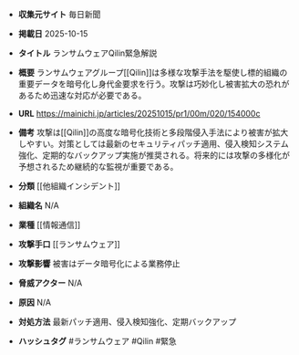 - **収集元サイト**
毎日新聞

- **掲載日**
2025-10-15

- **タイトル**
ランサムウェアQilin緊急解説

- **概要**
ランサムウェアグループ[[Qilin]]は多様な攻撃手法を駆使し標的組織の重要データを暗号化し身代金要求を行う。攻撃は巧妙化し被害拡大の恐れがあるため迅速な対応が必要である。

- **URL**
https://mainichi.jp/articles/20251015/pr1/00m/020/154000c

- **備考**
攻撃は[[Qilin]]の高度な暗号化技術と多段階侵入手法により被害が拡大しやすい。対策としては最新のセキュリティパッチ適用、侵入検知システム強化、定期的なバックアップ実施が推奨される。将来的には攻撃の多様化が予想されるため継続的な監視が重要である。

- **分類**
[[他組織インシデント]]

- **組織名**
N/A

- **業種**
[[情報通信]]

- **攻撃手口**
[[ランサムウェア]]

- **攻撃影響**
被害はデータ暗号化による業務停止

- **脅威アクター**
N/A

- **原因**
N/A

- **対処方法**
最新パッチ適用、侵入検知強化、定期バックアップ

- **ハッシュタグ**
#ランサムウェア #Qilin #緊急
